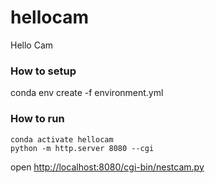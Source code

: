 # hellocam
Hello Cam

### How to setup
conda env create -f environment.yml

### How to run
```ssh
conda activate hellocam
python -m http.server 8080 --cgi
```

open [http://localhost:8080/cgi-bin/nestcam.py](http://localhost:8080/cgi-bin/nestcam.py)
